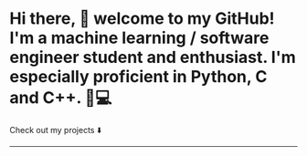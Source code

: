<h1>Hi there, 👋 welcome to my GitHub! I'm a machine learning / software engineer student and enthusiast. I'm especially proficient in Python, C and C++. 🐍💻</h1>
<!--
IMG
-->
Check out my projects ⬇️

---

<!--
**fburleson/fburleson** is a ✨ _special_ ✨ repository because its `README.md` (this file) appears on your GitHub profile.

Here are some ideas to get you started:

- 🔭 I’m currently working on ...
- 🌱 I’m currently learning ...
- 👯 I’m looking to collaborate on ...
- 🤔 I’m looking for help with ...
- 💬 Ask me about ...
- 📫 How to reach me: ...
- 😄 Pronouns: ...
- ⚡ Fun fact: ...
-->
